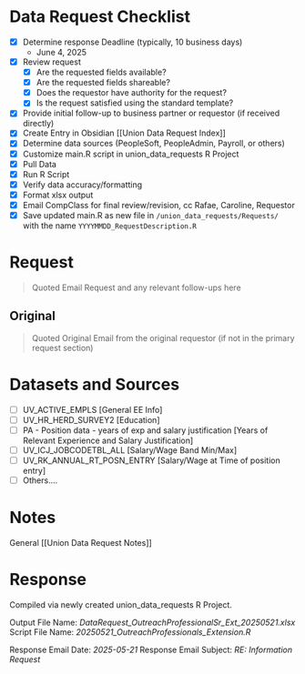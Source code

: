 # Data Request Checklist
- [x] Determine response Deadline (typically, 10 business days)
	- June 4, 2025
- [x] Review request 
	- [x] Are the requested fields available?
	- [x] Are the requested fields shareable?
	- [x] Does the requestor have authority for the request?
	- [x] Is the request satisfied using the standard template?
- [x] Provide initial follow-up to business partner or requestor (if received directly)
- [x] Create Entry in Obsidian [[Union Data Request Index]]
- [x] Determine data sources (PeopleSoft, PeopleAdmin, Payroll, or others)
- [x] Customize main.R script in union_data_requests R Project
- [x] Pull Data
- [x] Run R Script
- [x] Verify data accuracy/formatting
- [x] Format xlsx output
- [x] Email CompClass for final review/revision, cc Rafae, Caroline, Requestor
- [x] Save updated main.R as new file in `/union_data_requests/Requests/` with the name `YYYYMMDD_RequestDescription.R`

# Request

> Quoted Email Request and any relevant follow-ups here

## Original

> Quoted Original Email from the original requestor (if not in the primary request section)

# Datasets and Sources
- [ ] UV_ACTIVE_EMPLS [General EE Info]
- [ ] UV_HR_HERD_SURVEY2 [Education]
- [ ] PA - Position data - years of exp and salary justification [Years of Relevant Experience and Salary Justification]
- [ ] UV_ICJ_JOBCODETBL_ALL [Salary/Wage Band Min/Max]
- [ ] UV_RK_ANNUAL_RT_POSN_ENTRY [Salary/Wage at Time of position entry]
- [ ] Others....

# Notes
General [[Union Data Request Notes]]


# Response
Compiled via newly created union_data_requests R Project. 

Output File Name:  *DataRequest_OutreachProfessionalSr_Ext_20250521.xlsx*
Script File Name:    *20250521_OutreachProfessionals_Extension.R* 

Response Email Date:       *2025-05-21*
Response Email Subject:   *RE: Information Request*
